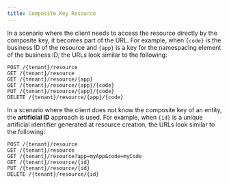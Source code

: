 ```yaml
---
title: Composite Key Resource
---
```


In a scenario where the client needs to access the resource directly by the composite key, it becomes part of the URL. For example, when `{code}` is the business ID of the resource and `{app}` is a key for the namespacing element of the business ID, the URLs look similar to the following:

``` no-highlight
POST /{tenant}/resource
GET /{tenant}/resource
GET /{tenant}/resource/{app}
GET /{tenant}/resource/{app}/{code}
PUT /{tenant}/resource/{app}/{code}
DELETE /{tenant}/resource/{app}/{code}
```

In a scenario where the client does not know the composite key of an entity, the **artificial ID** approach is used. For example, when `{id}` is a unique artificial identifier generated at resource creation, the URLs look similar to the following:

``` no-highlight
POST /{tenant}/resource
GET /{tenant}/resource
GET /{tenant}/resource?app=myApp&code=myCode
GET /{tenant}/resource/{id}
PUT /{tenant}/resource/{id}
DELETE /{tenant}/resource/{id}
```
